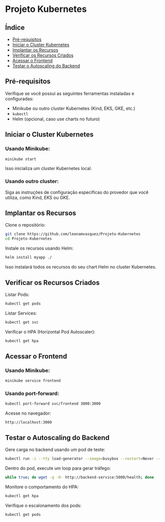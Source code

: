 # Projeto Kubernetes

## Índice
- [Pré-requisitos](#pré-requisitos)
- [Iniciar o Cluster Kubernetes](#iniciar-o-cluster-kubernetes)
- [Implantar os Recursos](#implantar-os-recursos)
- [Verificar os Recursos Criados](#verificar-os-recursos-criados)
- [Acessar o Frontend](#acessar-o-frontend)
- [Testar o Autoscaling do Backend](#testar-o-autoscaling-do-backend)

## Pré-requisitos

Verifique se você possui as seguintes ferramentas instaladas e configuradas:
- Minikube ou outro cluster Kubernetes (Kind, EKS, GKE, etc.)
- `kubectl`
- Helm (opcional, caso use charts no futuro)

## Iniciar o Cluster Kubernetes

### Usando Minikube:
```bash
minikube start
```
Isso inicializa um cluster Kubernetes local.

### Usando outro cluster:
Siga as instruções de configuração específicas do provedor que você utiliza, como Kind, EKS ou GKE.

## Implantar os Recursos

Clone o repositório:
```bash
git clone https://github.com/leonamvasquez/Projeto-Kubernetes
cd Projeto-Kubernetes
```

Instale os recursos usando Helm:

```bash
helm install myapp ./
```
Isso instalará todos os recursos do seu chart Helm no cluster Kubernetes.

## Verificar os Recursos Criados

Listar Pods:
```bash
kubectl get pods
```

Listar Services:
```bash
kubectl get svc
```

Verificar o HPA (Horizontal Pod Autoscaler):
```bash
kubectl get hpa
```

## Acessar o Frontend

### Usando Minikube:
```bash
minikube service frontend
```

### Usando port-forward:
```bash
kubectl port-forward svc/frontend 3000:3000
```

Acesse no navegador:
```
http://localhost:3000
```

## Testar o Autoscaling do Backend

Gere carga no backend usando um pod de teste:
```bash
kubectl run -i --tty load-generator --image=busybox --restart=Never -- /bin/sh
```

Dentro do pod, execute um loop para gerar tráfego:
```bash
while true; do wget -q -O- http://backend-service:5000/health; done
```

Monitore o comportamento do HPA:
```bash
kubectl get hpa
```

Verifique o escalonamento dos pods:
```bash
kubectl get pods
```